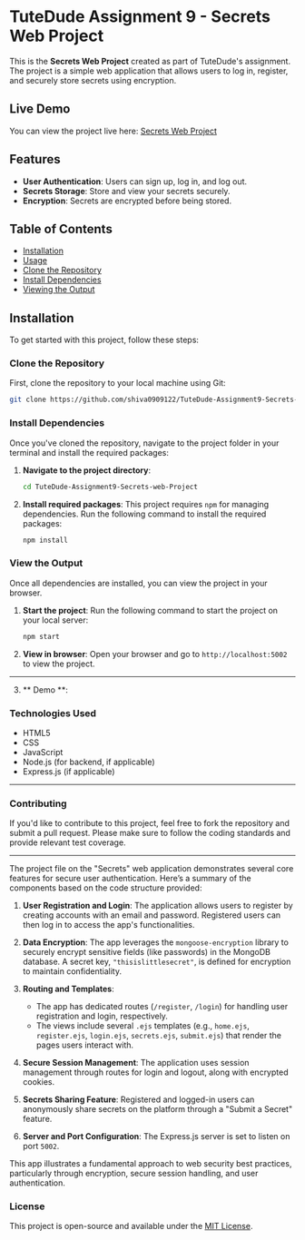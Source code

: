 # TuteDude Assignment 9 - Secrets Web Project

This is the **Secrets Web Project** created as part of TuteDude's assignment. The project is a simple web application that allows users to log in, register, and securely store secrets using encryption.

## Live Demo
You can view the project live here: [Secrets Web Project](https://shiva0909122.github.io/TuteDude-Assignment9-Secrets-web-Project/)

## Features
- **User Authentication**: Users can sign up, log in, and log out.
- **Secrets Storage**: Store and view your secrets securely.
- **Encryption**: Secrets are encrypted before being stored.

## Table of Contents
- [Installation](#installation)
- [Usage](#usage)
- [Clone the Repository](#clone-the-repository)
- [Install Dependencies](#install-dependencies)
- [Viewing the Output](#viewing-the-output)

## Installation

To get started with this project, follow these steps:

### Clone the Repository
First, clone the repository to your local machine using Git:

```bash
git clone https://github.com/shiva0909122/TuteDude-Assignment9-Secrets-web-Project.git
```

### Install Dependencies
Once you've cloned the repository, navigate to the project folder in your terminal and install the required packages:

1. **Navigate to the project directory**:
   ```bash
   cd TuteDude-Assignment9-Secrets-web-Project
   ```

2. **Install required packages**:
   This project requires `npm` for managing dependencies. Run the following command to install the required packages:

   ```bash
   npm install
   ```

### View the Output

Once all dependencies are installed, you can view the project in your browser.

1. **Start the project**:
   Run the following command to start the project on your local server:

   ```bash
   npm start
   ```

2. **View in browser**:
   Open your browser and go to `http://localhost:5002` to view the project.

---
3. ** Demo **:
   
   
### Technologies Used
- HTML5
- CSS
- JavaScript
- Node.js (for backend, if applicable)
- Express.js (if applicable)

---

### Contributing
If you'd like to contribute to this project, feel free to fork the repository and submit a pull request. Please make sure to follow the coding standards and provide relevant test coverage.
__________________________________________________________________________________________________________________________________________________________________________________________________

The project file on the "Secrets" web application demonstrates several core features for secure user authentication. Here’s a summary of the components based on the code structure provided:

1. **User Registration and Login**: The application allows users to register by creating accounts with an email and password. Registered users can then log in to access the app's functionalities.

2. **Data Encryption**: The app leverages the `mongoose-encryption` library to securely encrypt sensitive fields (like passwords) in the MongoDB database. A secret key, `"thisislittlesecret"`, is defined for encryption to maintain confidentiality.

3. **Routing and Templates**:
   - The app has dedicated routes (`/register`, `/login`) for handling user registration and login, respectively.
   - The views include several `.ejs` templates (e.g., `home.ejs`, `register.ejs`, `login.ejs`, `secrets.ejs`, `submit.ejs`) that render the pages users interact with.

4. **Secure Session Management**: The application uses session management through routes for login and logout, along with encrypted cookies.

5. **Secrets Sharing Feature**: Registered and logged-in users can anonymously share secrets on the platform through a "Submit a Secret" feature.

6. **Server and Port Configuration**: The Express.js server is set to listen on port `5002`.

This app illustrates a fundamental approach to web security best practices, particularly through encryption, secure session handling, and user authentication.

### License
This project is open-source and available under the [MIT License](LICENSE).
